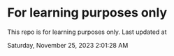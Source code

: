# For learning purposes only
This repo is for learning purposes only.
Last updated at

Saturday, November 25, 2023 2:01:28 AM

